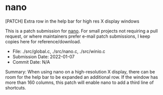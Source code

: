 # nano
[PATCH] Extra row in the help bar for high res X display windows

This is a patch submission for [nano](https://savannah.gnu.org/patch/?10303).  For small projects not requiring a pull request, or where maintainers prefer e-mail patch submissions, I keep copies here for reference/download.

- File: ./src/global.c, ./src/nano.c, ./src/winio.c
- Submission Date: 2022-01-07
- Commit Date: N/A

Summary: When using nano on a high-resolution X display, there can be room for the help bar to be expanded an additional row.  If the window has more than 160 columns, this patch will enable nano to add a third line of shortcuts.
